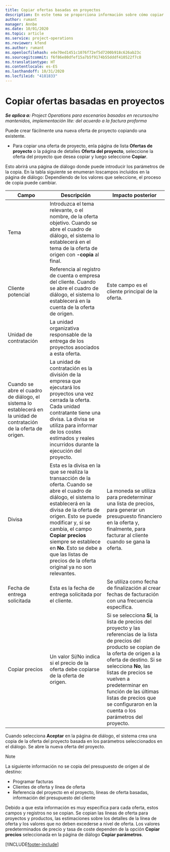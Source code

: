 ```yaml
---
title: Copiar ofertas basadas en proyectos
description: En este tema se proporciona información sobre cómo copiar ofertas basadas en proyectos en Project Operations.
author: rumant
manager: Annbe
ms.date: 10/01/2020
ms.topic: article
ms.service: project-operations
ms.reviewer: kfend
ms.author: rumant
ms.openlocfilehash: e4e70ed1451c1076f72ef5d7200b918c626ab23c
ms.sourcegitcommit: f6f86e80dfef15a7b5f9174b55dddf410522f7c8
ms.translationtype: HT
ms.contentlocale: es-ES
ms.lasthandoff: 10/31/2020
ms.locfileid: "4181833"
---
```

# <a name="copy-project-based-quotes"></a>Copiar ofertas basadas en proyectos

_**Se aplica a:** Project Operations para escenarios basados en recursos/no mantenidos, implementación lite: del acuerdo a la factura proforma_

Puede crear fácilmente una nueva oferta de proyecto copiando una existente. 

- Para copiar una oferta de proyecto, enla página de lista **Ofertas de proyecto** o la página de detalles **Oferta del proyecto**, seleccione la oferta del proyecto que desea copiar y luego seleccione **Copiar**.

Esto abrirá una página de diálogo donde puede introducir los parámetros de la copia. En la tabla siguiente se enumeran loscampos incluidos en la página de diálogo: Dependiendo de los valores que seleccione, el proceso de copia puede cambiar.

| **Campo** | **Descripción** | **Impacto posterior** |
| --- | --- | --- |
| Tema | Introduzca el tema relevante, o el nombre, de la oferta objetivo. Cuando se abre el cuadro de diálogo, el sistema lo establecerá en el tema de la oferta de origen con **-copia** al final. | |
| Cliente potencial | Referencia al registro de cuenta o empresa del cliente. Cuando se abre el cuadro de diálogo, el sistema lo establecerá en la cuenta de la oferta de origen. | Este campo es el cliente principal de la oferta. |
| Unidad de contratación | La unidad organizativa responsable de la entrega de los proyectos asociados a esta oferta.
Cuando se abre el cuadro de diálogo, el sistema lo establecerá en la unidad de contratación de la oferta de origen. | La unidad de contratación es la división de la empresa que ejecutará los proyectos una vez cerrada la oferta. Cada unidad contratante tiene una divisa. La divisa se utiliza para informar de los costes estimados y reales incurridos durante la ejecución del proyecto. |
| Divisa | Esta es la divisa en la que se realiza la transacción de la oferta. Cuando se abre el cuadro de diálogo, el sistema lo establecerá en la divisa de la oferta de origen. Esto se puede modificar y, si se cambia, el campo **Copiar precios** siempre se establece en **No**. Esto se debe a que las listas de precios de la oferta original ya no son relevantes. | La moneda se utiliza para predeterminar una lista de precios, para generar un presupuesto financiero en la oferta y, finalmente, para facturar al cliente cuando se gana la oferta. |
| Fecha de entrega solicitada | Esta es la fecha de entrega solicitada por el cliente. | Se utiliza como fecha de finalización al crear fechas de facturación con una frecuencia específica. |
| Copiar precios | Un valor Sí/No indica si el precio de la oferta debe copiarse de la oferta de origen. | Si se selecciona **Sí**, la lista de precios del proyecto y las referencias de la lista de precios del producto se copian de la oferta de origen a la oferta de destino. Si se selecciona **No**, las listas de precios se vuelven a predeterminar en función de las últimas listas de precios que se configuraron en la cuenta o los parámetros del proyecto. |

Cuando selecciona **Aceptar** en la página de diálogo, el sistema crea una copia de la oferta del proyecto basada en los parámetros seleccionados en el diálogo. Se abre la nueva oferta del proyecto. 

> [!NOTE]
> La siguiente información no se copia del presupuesto de origen al de destino:
>
> - Programar facturas
> - Clientes de oferta y línea de oferta
> - Referencia del proyecto en el proyecto, líneas de oferta basadas, información del presupuesto del cliente
>
>Debido a que esta información es muy específica para cada oferta, estos campos y registros no se copian. Se copian las líneas de oferta para proyectos y productos, las estimaciones sobre los detalles de la línea de oferta y los valores que no deben excederse a nivel de oferta. Los valores predeterminados de precio y tasa de coste dependen de la opción **Copiar precios** seleccionada en la página de diálogo **Copiar parámetros**.


[!INCLUDE[footer-include](../includes/footer-banner.md)]